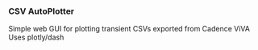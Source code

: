 ### CSV AutoPlotter

Simple web GUI for plotting transient CSVs exported from Cadence ViVA
Uses plotly/dash